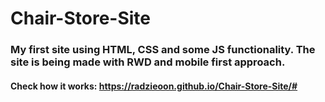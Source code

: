 # Chair-Store-Site
### My first site using HTML, CSS and some JS functionality. The site is being made with RWD and mobile first approach.

#### Check how it works: https://radzieoon.github.io/Chair-Store-Site/#
